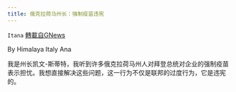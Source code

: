 ```yaml
---
title: 俄克拉荷马州长：强制疫苗违宪
---
```

`Itana` [轉載自GNews](https://gnews.org/zh-hans/1599946/)

By Himalaya Italy Ana

我是州长凯文-斯蒂特，我听到许多俄克拉荷马州人对拜登总统对企业的强制疫苗表示担忧。我想直接解决这些问题，这一行为不仅是联邦的过度行为，它是违宪的。
